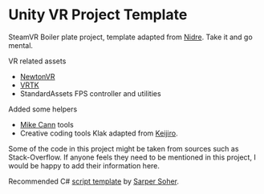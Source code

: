 # Unity VR Project Template
SteamVR Boiler plate project, template adapted from [Nidre](https://github.com/Nidre). Take it and go mental.

VR related assets
- [NewtonVR](https://github.com/TomorrowTodayLabs/NewtonVR)
- [VRTK](https://github.com/thestonefox/VRTK)
- StandardAssets FPS controller and utilities

Added some helpers 
- [Mike Cann](https://github.com/mikecann/Unity-Helpers) tools
- Creative coding tools Klak adapted from [Keijiro](https://github.com/keijiro/Klak). 

Some of the code in this project might be taken from sources such as Stack-Overflow. If anyone feels they need to be mentioned in this project, I would be happy to add their information here.

Recommended C# [script template](http://www.sarpersoher.com/my-unity-new-c-script-template/) by [Sarper Soher](http://www.sarpersoher.com/).
